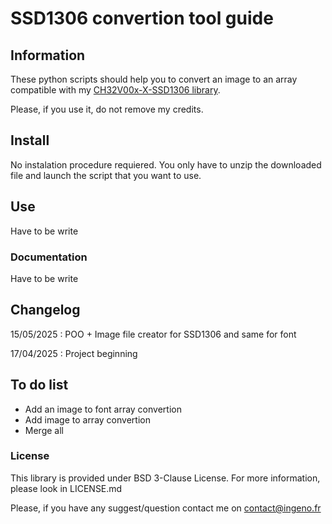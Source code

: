 # SSD1306 convertion tool guide
## Information 
These python scripts should help you to convert an image to an array compatible with my [CH32V00x-X-SSD1306 library](https://github.com/Ign555/CH32V00x-X-SSD1306).  

Please, if you use it, do not remove my credits.

## Install
No instalation procedure requiered. You only have to unzip the downloaded file and launch the script that you want to use.   

## Use 

Have to be write

### Documentation  

Have to be write 

## Changelog

15/05/2025 : POO + Image file creator for SSD1306 and same for font

17/04/2025 : Project beginning  

## To do list

* Add an image to font array convertion  
* Add image to array convertion  
* Merge all  

### License

This library is provided under BSD 3-Clause License. 
For more information, please look in LICENSE.md 

Please, if you have any suggest/question contact me on contact@ingeno.fr
